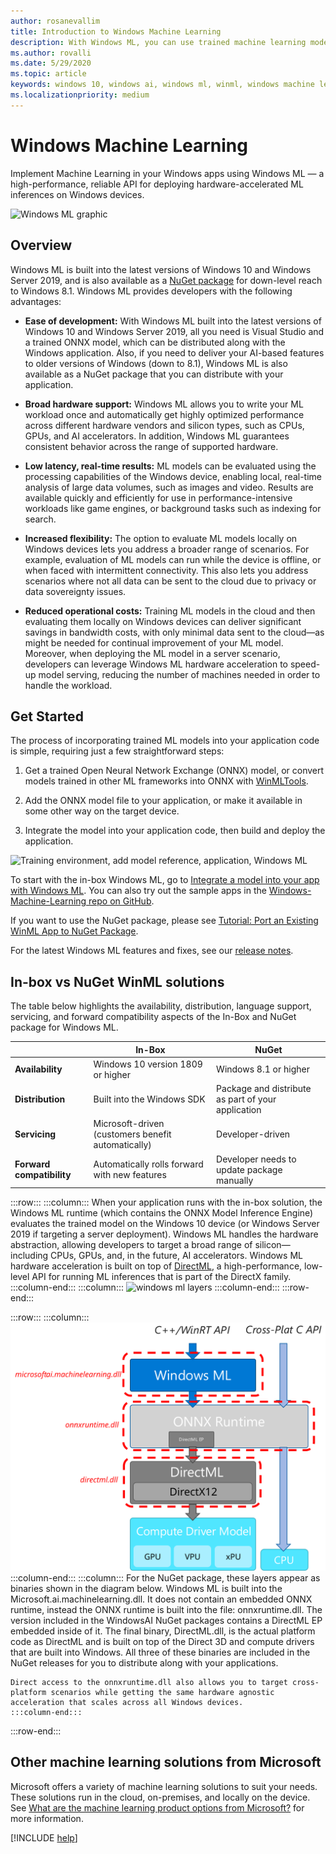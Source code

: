 ```yaml
---
author: rosanevallim
title: Introduction to Windows Machine Learning
description: With Windows ML, you can use trained machine learning models in your Windows applications.
ms.author: rovalli
ms.date: 5/29/2020
ms.topic: article
keywords: windows 10, windows ai, windows ml, winml, windows machine learning
ms.localizationpriority: medium
---
```


# Windows Machine Learning

Implement Machine Learning in your Windows apps using Windows ML — a high-performance, reliable API for deploying hardware-accelerated ML inferences on Windows devices. 

![Windows ML graphic](../images/winml-graphic.png)

## Overview

Windows ML is built into the latest versions of Windows 10 and Windows Server 2019, and is also available as a [NuGet package](https://aka.ms/windowsmlredist) for down-level reach to Windows 8.1. Windows ML provides developers with the following advantages:

- **Ease of development:** With Windows ML built into the latest versions of Windows 10 and Windows Server 2019, all you need is Visual Studio and a trained ONNX model, which can be distributed along with the Windows application. Also, if you need to deliver your AI-based features to older versions of Windows (down to 8.1), Windows ML is also available as a NuGet package that you can distribute with your application.

- **Broad hardware support:** Windows ML allows you to write your ML workload once and automatically get highly optimized performance across different hardware vendors and silicon types, such as CPUs, GPUs, and AI accelerators. In addition, Windows ML guarantees consistent behavior across the range of supported hardware.

- **Low latency, real-time results:** ML models can be evaluated using the processing capabilities of the Windows device, enabling local, real-time analysis of large data volumes, such as images and video. Results are available quickly and efficiently for use in performance-intensive workloads like game engines, or background tasks such as indexing for search.

- **Increased flexibility:** The option to evaluate ML models locally on Windows devices lets you address a broader range of scenarios. For example, evaluation of ML models can run while the device is offline, or when faced with intermittent connectivity. This also lets you address scenarios where not all data can be sent to the cloud due to privacy or data sovereignty issues.

- **Reduced operational costs:** Training ML models in the cloud and then evaluating them locally on Windows devices can deliver significant savings in bandwidth costs, with only minimal data sent to the cloud—as might be needed for continual improvement of your ML model. Moreover, when deploying the ML model in a server scenario, developers can leverage Windows ML hardware acceleration to speed-up model serving, reducing the number of machines needed in order to handle the workload.


## Get Started 

The process of incorporating trained ML models into your application code is simple, requiring just a few straightforward steps:  

1. Get a trained Open Neural Network Exchange (ONNX) model, or convert models trained in other ML frameworks into ONNX with [WinMLTools](convert-model-winmltools.md).

2. Add the ONNX model file to your application, or make it available in some other way on the target device.

3. Integrate the model into your application code, then build and deploy the application.

![Training environment, add model reference, application, Windows ML](../images/winml-flow.png)

To start with the in-box Windows ML, go to [Integrate a model into your app with Windows ML](integrate-model.md). You can also try out the sample apps in the [Windows-Machine-Learning repo on GitHub](https://github.com/Microsoft/Windows-Machine-Learning).

If you want to use the NuGet package, please see [Tutorial: Port an Existing WinML App to NuGet Package](port-app-to-nuget.md).

For the latest Windows ML features and fixes, see our [release notes](release-notes.md).

## In-box vs NuGet WinML solutions

The table below highlights the availability, distribution, language support, servicing, and forward compatibility aspects of the In-Box and NuGet package for Windows ML. 

| | In-Box | NuGet |
| --- | --- | --- |
| **Availability** | Windows 10 version 1809 or higher | Windows 8.1 or higher |
| **Distribution** | Built into the Windows SDK | Package and distribute as part of your application |
| **Servicing** | Microsoft-driven (customers benefit automatically) | Developer-driven |
| **Forward compatibility** | Automatically rolls forward with new features | Developer needs to update package manually |


:::row:::
    :::column:::
	When your application runs with the in-box solution, the Windows ML runtime (which contains the ONNX Model Inference Engine) evaluates the trained model on the Windows 10 device (or Windows Server 2019 if targeting a server deployment). Windows ML handles the hardware abstraction, allowing developers to target a broad range of silicon—including CPUs, GPUs, and, in the future, AI accelerators. Windows ML hardware acceleration is built on top of [DirectML](https://docs.microsoft.com/windows/desktop/direct3d12/dml), a high-performance, low-level API for running ML inferences that is part of the DirectX family. 
    :::column-end:::
    :::column:::
        ![windows ml layers](../images/overview-diagram.svg)
    :::column-end:::
:::row-end:::

:::row:::
    :::column:::
	![windows ml nuget package](../images/winml-nuget.svg)
    :::column-end:::
    :::column:::
    For the NuGet package, these layers appear as binaries shown in the diagram below. Windows ML is built into the Microsoft.ai.machinelearning.dll. It does not contain an embedded ONNX runtime, instead the ONNX runtime is built into the file: onnxruntime.dll. The version included in the WindowsAI NuGet packages contains a DirectML EP embedded inside of it. The final binary, DirectML.dll, is the actual platform code as DirectML and is built on top of the Direct 3D and compute drivers that are built into Windows. All three of these binaries are included in the NuGet releases for you to distribute along with your applications. 

	Direct access to the onnxruntime.dll also allows you to target cross-platform scenarios while getting the same hardware agnostic acceleration that scales across all Windows devices. 
    :::column-end:::
:::row-end:::

## Other machine learning solutions from Microsoft

Microsoft offers a variety of machine learning solutions to suit your needs. These solutions run in the cloud, on-premises, and locally on the device. See [What are the machine learning product options from Microsoft?](https://docs.microsoft.com/azure/machine-learning/service/overview-more-machine-learning) for more information.

[!INCLUDE [help](../includes/get-help.md)]
